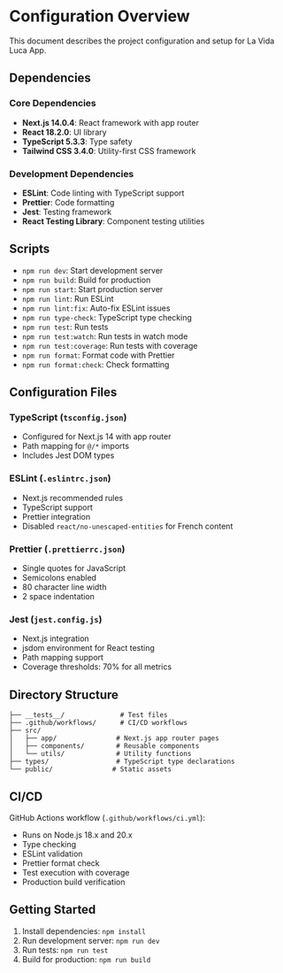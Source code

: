 # Configuration Overview

This document describes the project configuration and setup for La Vida Luca App.

## Dependencies

### Core Dependencies

- **Next.js 14.0.4**: React framework with app router
- **React 18.2.0**: UI library
- **TypeScript 5.3.3**: Type safety
- **Tailwind CSS 3.4.0**: Utility-first CSS framework

### Development Dependencies

- **ESLint**: Code linting with TypeScript support
- **Prettier**: Code formatting
- **Jest**: Testing framework
- **React Testing Library**: Component testing utilities

## Scripts

- `npm run dev`: Start development server
- `npm run build`: Build for production
- `npm run start`: Start production server
- `npm run lint`: Run ESLint
- `npm run lint:fix`: Auto-fix ESLint issues
- `npm run type-check`: TypeScript type checking
- `npm run test`: Run tests
- `npm run test:watch`: Run tests in watch mode
- `npm run test:coverage`: Run tests with coverage
- `npm run format`: Format code with Prettier
- `npm run format:check`: Check formatting

## Configuration Files

### TypeScript (`tsconfig.json`)

- Configured for Next.js 14 with app router
- Path mapping for `@/*` imports
- Includes Jest DOM types

### ESLint (`.eslintrc.json`)

- Next.js recommended rules
- TypeScript support
- Prettier integration
- Disabled `react/no-unescaped-entities` for French content

### Prettier (`.prettierrc.json`)

- Single quotes for JavaScript
- Semicolons enabled
- 80 character line width
- 2 space indentation

### Jest (`jest.config.js`)

- Next.js integration
- jsdom environment for React testing
- Path mapping support
- Coverage thresholds: 70% for all metrics

## Directory Structure

```
├── __tests__/              # Test files
├── .github/workflows/      # CI/CD workflows
├── src/
│   ├── app/               # Next.js app router pages
│   ├── components/        # Reusable components
│   └── utils/             # Utility functions
├── types/                 # TypeScript type declarations
└── public/               # Static assets
```

## CI/CD

GitHub Actions workflow (`.github/workflows/ci.yml`):

- Runs on Node.js 18.x and 20.x
- Type checking
- ESLint validation
- Prettier format check
- Test execution with coverage
- Production build verification

## Getting Started

1. Install dependencies: `npm install`
2. Run development server: `npm run dev`
3. Run tests: `npm run test`
4. Build for production: `npm run build`
